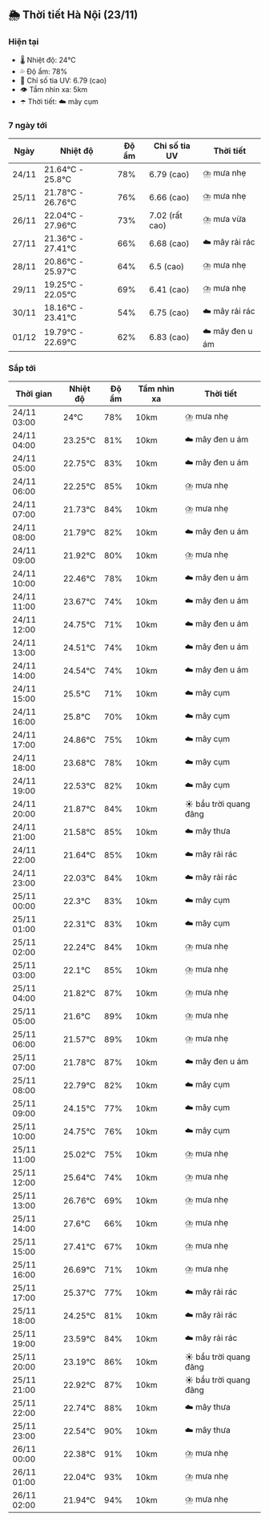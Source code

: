 ## 🌦️ Thời tiết Hà Nội (23/11)

### Hiện tại

- 🌡️ Nhiệt độ: 24℃
- 💦 Độ ẩm: 78%
- 🌟 Chỉ số tia UV: 6.79 (cao)
- 👁️ Tầm nhìn xa: 5km
- ☂️ Thời tiết: ☁️ mây cụm

### 7 ngày tới

| Ngày | Nhiệt độ | Độ ẩm | Chỉ số tia UV | Thời tiết |
| --- | --- | --- | --- | --- |
| 24/11 | 21.64℃ - 25.8℃ | 78% | 6.79 (cao) | ⛈️ mưa nhẹ |
| 25/11 | 21.78℃ - 26.76℃ | 76% | 6.66 (cao) | ⛈️ mưa nhẹ |
| 26/11 | 22.04℃ - 27.96℃ | 73% | 7.02 (rất cao) | ⛈️ mưa vừa |
| 27/11 | 21.36℃ - 27.41℃ | 66% | 6.68 (cao) | ☁️ mây rải rác |
| 28/11 | 20.86℃ - 25.97℃ | 64% | 6.5 (cao) | ⛈️ mưa nhẹ |
| 29/11 | 19.25℃ - 22.05℃ | 69% | 6.41 (cao) | ⛈️ mưa nhẹ |
| 30/11 | 18.16℃ - 23.41℃ | 54% | 6.75 (cao) | ☁️ mây rải rác |
| 01/12 | 19.79℃ - 22.69℃ | 62% | 6.83 (cao) | ☁️ mây đen u ám |

### Sắp tới

| Thời gian | Nhiệt độ | Độ ẩm | Tầm nhìn xa | Thời tiết |
| --- | --- | --- | --- | --- |
| 24/11 03:00 | 24℃ | 78% | 10km | ⛈️ mưa nhẹ |
| 24/11 04:00 | 23.25℃ | 81% | 10km | ☁️ mây đen u ám |
| 24/11 05:00 | 22.75℃ | 83% | 10km | ☁️ mây đen u ám |
| 24/11 06:00 | 22.25℃ | 85% | 10km | ⛈️ mưa nhẹ |
| 24/11 07:00 | 21.73℃ | 84% | 10km | ⛈️ mưa nhẹ |
| 24/11 08:00 | 21.79℃ | 82% | 10km | ☁️ mây đen u ám |
| 24/11 09:00 | 21.92℃ | 80% | 10km | ⛈️ mưa nhẹ |
| 24/11 10:00 | 22.46℃ | 78% | 10km | ☁️ mây đen u ám |
| 24/11 11:00 | 23.67℃ | 74% | 10km | ☁️ mây đen u ám |
| 24/11 12:00 | 24.75℃ | 71% | 10km | ☁️ mây đen u ám |
| 24/11 13:00 | 24.51℃ | 74% | 10km | ☁️ mây đen u ám |
| 24/11 14:00 | 24.54℃ | 74% | 10km | ☁️ mây đen u ám |
| 24/11 15:00 | 25.5℃ | 71% | 10km | ☁️ mây cụm |
| 24/11 16:00 | 25.8℃ | 70% | 10km | ☁️ mây cụm |
| 24/11 17:00 | 24.86℃ | 75% | 10km | ☁️ mây cụm |
| 24/11 18:00 | 23.68℃ | 78% | 10km | ☁️ mây cụm |
| 24/11 19:00 | 22.53℃ | 82% | 10km | ☁️ mây cụm |
| 24/11 20:00 | 21.87℃ | 84% | 10km | ☀️ bầu trời quang đãng |
| 24/11 21:00 | 21.58℃ | 85% | 10km | ☁️ mây thưa |
| 24/11 22:00 | 21.64℃ | 85% | 10km | ☁️ mây rải rác |
| 24/11 23:00 | 22.03℃ | 84% | 10km | ☁️ mây rải rác |
| 25/11 00:00 | 22.3℃ | 83% | 10km | ☁️ mây cụm |
| 25/11 01:00 | 22.31℃ | 83% | 10km | ☁️ mây cụm |
| 25/11 02:00 | 22.24℃ | 84% | 10km | ⛈️ mưa nhẹ |
| 25/11 03:00 | 22.1℃ | 85% | 10km | ⛈️ mưa nhẹ |
| 25/11 04:00 | 21.82℃ | 87% | 10km | ⛈️ mưa nhẹ |
| 25/11 05:00 | 21.6℃ | 89% | 10km | ⛈️ mưa nhẹ |
| 25/11 06:00 | 21.57℃ | 89% | 10km | ⛈️ mưa nhẹ |
| 25/11 07:00 | 21.78℃ | 87% | 10km | ☁️ mây đen u ám |
| 25/11 08:00 | 22.79℃ | 82% | 10km | ☁️ mây cụm |
| 25/11 09:00 | 24.15℃ | 77% | 10km | ☁️ mây cụm |
| 25/11 10:00 | 24.75℃ | 76% | 10km | ☁️ mây cụm |
| 25/11 11:00 | 25.02℃ | 75% | 10km | ⛈️ mưa nhẹ |
| 25/11 12:00 | 25.64℃ | 74% | 10km | ⛈️ mưa nhẹ |
| 25/11 13:00 | 26.76℃ | 69% | 10km | ⛈️ mưa nhẹ |
| 25/11 14:00 | 27.6℃ | 66% | 10km | ⛈️ mưa nhẹ |
| 25/11 15:00 | 27.41℃ | 67% | 10km | ⛈️ mưa nhẹ |
| 25/11 16:00 | 26.69℃ | 71% | 10km | ⛈️ mưa nhẹ |
| 25/11 17:00 | 25.37℃ | 77% | 10km | ☁️ mây rải rác |
| 25/11 18:00 | 24.25℃ | 81% | 10km | ☁️ mây rải rác |
| 25/11 19:00 | 23.59℃ | 84% | 10km | ☁️ mây rải rác |
| 25/11 20:00 | 23.19℃ | 86% | 10km | ☀️ bầu trời quang đãng |
| 25/11 21:00 | 22.92℃ | 87% | 10km | ☀️ bầu trời quang đãng |
| 25/11 22:00 | 22.74℃ | 88% | 10km | ☁️ mây thưa |
| 25/11 23:00 | 22.54℃ | 90% | 10km | ☁️ mây thưa |
| 26/11 00:00 | 22.38℃ | 91% | 10km | ⛈️ mưa nhẹ |
| 26/11 01:00 | 22.04℃ | 93% | 10km | ⛈️ mưa nhẹ |
| 26/11 02:00 | 21.94℃ | 94% | 10km | ⛈️ mưa nhẹ |
